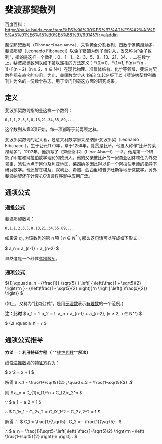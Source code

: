 # 斐波那契数列

百度百科：https://baike.baidu.com/item/%E6%96%90%E6%B3%A2%E9%82%A3%E5%A5%91%E6%95%B0%E5%88%97/99145?fr=aladdin

斐波那契数列（Fibonacci sequence），又称黄金分割数列，因数学家莱昂纳多·斐波那契（Leonardo Fibonacci）以兔子繁殖为例子而引入，故又称为“兔子数列”，指的是这样一个数列：0、1、1、2、3、5、8、13、21、34、……在数学上，斐波那契数列以如下被以递推的方法定义：F(0)=0，F(1)=1, F(n)=F(n - 1)+F(n - 2)（n ≥ 2，n ∈ N*）在现代物理、准晶体结构、化学等领域，斐波纳契数列都有直接的应用，为此，美国数学会从 1963 年起出版了以《斐波纳契数列季刊》为名的一份数学杂志，用于专门刊载这方面的研究成果。

## 定义

斐波那契数列指的是这样一个数列：

```
0,1,1,2,3,5,8,13,21,34,55,89,...
```

这个数列从第3项开始，每一项都等于前两项之和。

斐波那契数列的定义者，是意大利数学家莱昂纳多·斐波那契（Leonardo Fibonacci），生于公元1170年，卒于1250年，籍贯是比萨。他被人称作“比萨的莱昂纳多”。1202年，他撰写了《算盘全书》（Liber Abacci）一书。他是第一个研究了印度和阿拉伯数学理论的欧洲人。他的父亲被比萨的一家商业团体聘任为外交领事，派驻地点于阿尔及利亚地区，莱昂纳多因此得以在一个阿拉伯老师的指导下研究数学。他还曾在埃及、叙利亚、希腊、西西里和普罗旺斯等地研究数学。另外斐波纳契还在计算机C语言程序题中应用广泛。

## 通项公式

### 递推公式

斐波那契数列：

```
0,1,1,2,3,5,8,13,21,34,55,89,...
```

如果设 $a_n$ 为该数列的第 n 项 ( $n ∈ N^*$ ), 那么这句话可以写成如下形式：

$ a_n = a_{n-1} + a_{n-2} $

显然这是一个线性[递推数列](https://baike.baidu.com/item/%E9%80%92%E6%8E%A8%E6%95%B0%E5%88%97/9140424)。

### 通项公式

$(1) \qquad    a_n = {\frac{1}{ \sqrt{5} } \left[ { \left(\frac{1 + \sqrt5}{2} \right)^n } - {\left(\frac{1 - \sqrt5}{2} \right)}^n \right] \left({ \frac{x}{2}} \right)} $

(如上，又称为“比内公式”，是用[无理数](https://baike.baidu.com/item/%E6%97%A0%E7%90%86%E6%95%B0)表示[有理数](https://baike.baidu.com/item/%E6%9C%89%E7%90%86%E6%95%B0/105546)的一个范例。)

**注：此时** $ a_1 = 1, a_2 = 1, a_n = a_{n-1} + a_{n-2}, (n ≥ 2, n ∈ N^*) $

$ (2) \quad a_n = ? $

## 通项公式推导

**方法一：利用特征方程（** **[线性代数](https://baike.baidu.com/item/%E7%BA%BF%E6%80%A7%E4%BB%A3%E6%95%B0/800)****解法）**

线性[递推数列](https://baike.baidu.com/item/%E9%80%92%E6%8E%A8%E6%95%B0%E5%88%97)的[特征方程](https://baike.baidu.com/item/%E7%89%B9%E5%BE%81%E6%96%B9%E7%A8%8B)为：

$ x^2 = x + 1 $

解得 $ x_1 = \frac{1+\sqrt5}{2} , \quad x_2 = \frac{1-\sqrt5}{2} .$

则 $ a_n = C_{1}x_{1}^n + C_{2}x_2^n $

∵ $ a_1 = a_2 = 1 $

∴ $ C_1x_1 + C_2x_2 = C_1X_1^2 + C_2x_2^2 = 1 $

解得 ∴ $ C_1 = \frac{1}{\sqrt5} , C_2 = - \frac{1}{\sqrt5} . $

∴ $ a_n = \frac{1}{\sqrt5} \left[ \left( \frac{1+\sqrt5}{2} \right)^n - \left( \frac{1-\sqrt5}{2} \right)^n \right] . $





